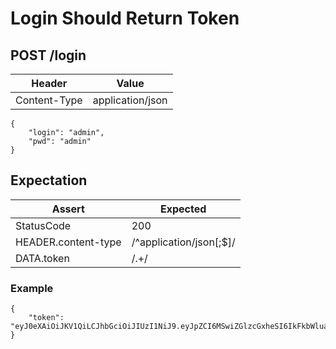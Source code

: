# Login Should Return Token

## POST /login

| Header | Value |
| - | - |
| Content-Type | application/json |

```
{
    "login": "admin",
    "pwd": "admin"
}
```

## Expectation

| Assert | Expected |
| - | - |
| StatusCode | 200 |
| HEADER.content-type | /^application/json[;$]/ |
| DATA.token | /.+/ |

### Example

```
{
    "token": "eyJ0eXAiOiJKV1QiLCJhbGciOiJIUzI1NiJ9.eyJpZCI6MSwiZGlzcGxheSI6IkFkbWluaXN0cmF0b3IiLCJkaXNwbGF5X2ltYWdlIjowfQ.WFqmNdHUggJ_Ln9QEpH5szS6jnDJiZb0PLk4ZH6eFZY"
}
```